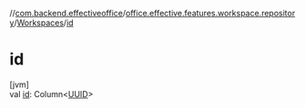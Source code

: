 //[com.backend.effectiveoffice](../../../index.md)/[office.effective.features.workspace.repository](../index.md)/[Workspaces](index.md)/[id](id.md)

# id

[jvm]\
val [id](id.md): Column&lt;[UUID](https://docs.oracle.com/javase/8/docs/api/java/util/UUID.html)&gt;
